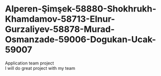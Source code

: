 # Alperen-Şimşek-58880-Shokhrukh-Khamdamov-58713-Elnur-Gurzaliyev-58878-Murad-Osmanzade-59006-Dogukan-Ucak-59007
Application team project   
I will do great project with my team
